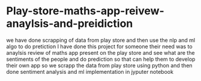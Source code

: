 # Play-store-maths-app-reivew-anaylsis-and-preidiction
we have done scrapping of data from play store and then use the nlp and ml algo to do pretiction
I have done this project for someone their need was to anaylsis review of maths app present on the play store
and see what are  the sentiments of the people and do prediction so that can help them to develop their own app 
so we scrapp the data from play store using python and then done sentiment analysis and ml implementation in jyputer notebook
